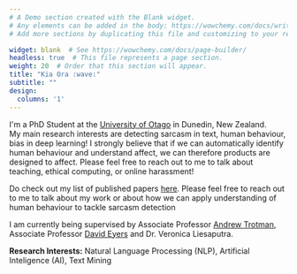 ```yaml
---
# A Demo section created with the Blank widget.
# Any elements can be added in the body: https://wowchemy.com/docs/writing-markdown-latex/
# Add more sections by duplicating this file and customizing to your requirements.

widget: blank  # See https://wowchemy.com/docs/page-builder/
headless: true  # This file represents a page section.
weight: 20  # Order that this section will appear.
title: "Kia Ora :wave:"
subtitle: ""
design:
  columns: '1'
---
```


I'm a PhD Student at the [University of Otago](https://otago.ac.nz/) in Dunedin, New Zealand. <br/>
My main research interests are detecting sarcasm in text, human behaviour, bias in deep learning! I strongly believe that if we can automatically identify human behaviour and understand affect, we can therefore products are designed to affect. Please feel free to reach out to me to talk about teaching, ethical computing, or online harassment!

Do check out my list of published papers [here](/publication). Please feel free to reach out to me to talk about my work or about how we can apply understanding of human behaviour to tackle sarcasm detection 

I am currently being supervised by Associate Professor [Andrew Trotman](https://www.cs.otago.ac.nz/homepages/andrew/), Associate Professor [David Eyers](https://dme.cspages.otago.ac.nz/) and Dr. Veronica Liesaputra.

**Research Interests:** Natural Language Processing (NLP), Artificial Inteligence (AI), Text Mining
